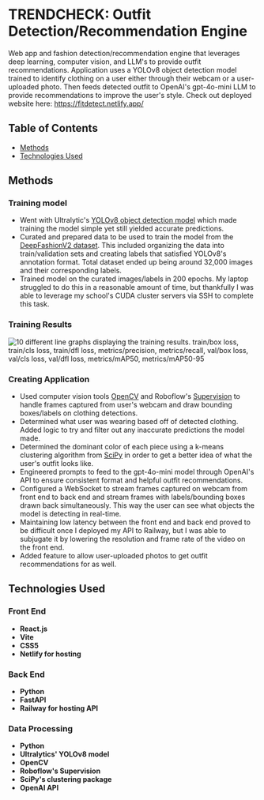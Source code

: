 # TRENDCHECK: Outfit Detection/Recommendation Engine

Web app and fashion detection/recommendation engine that leverages deep learning, computer vision, and LLM's to provide outfit recommendations. Application uses a YOLOv8 object detection model trained to identify clothing on a user either through their webcam or a user-uploaded photo. Then feeds detected outfit to OpenAI's gpt-4o-mini LLM to provide recommendations to improve the user's style. Check out deployed website here: https://fitdetect.netlify.app/

## Table of Contents

- [Methods](#methods)
- [Technologies Used](#technologies-used)

## Methods

### Training model
- Went with Ultralytic's [YOLOv8 object detection model](https://github.com/ultralytics/ultralytics) which made training the model simple yet still yielded accurate predictions.
- Curated and prepared data to be used to train the model from the [DeepFashionV2 dataset](https://openaccess.thecvf.com/content_CVPR_2019/papers/Ge_DeepFashion2_A_Versatile_Benchmark_for_Detection_Pose_Estimation_Segmentation_and_CVPR_2019_paper.pdf). This included organizing the data into train/validation sets and creating labels that satisfied YOLOv8's annotation format. Total dataset ended up being around 32,000 images and their corresponding labels.
- Trained model on the curated images/labels in 200 epochs. My laptop struggled to do this in a reasonable amount of time, but thankfully I was able to leverage my school's CUDA cluster servers via SSH to complete this task.

### Training Results
![10 different line graphs displaying the training results. train/box loss, train/cls loss, train/dfl loss, metrics/precision, metrics/recall, val/box loss, val/cls loss, val/dfl loss, metrics/mAP50, metrics/mAP50-95](data-processing/train/results.png)

### Creating Application
- Used computer vision tools [OpenCV](https://opencv.org/) and Roboflow's [Supervision](https://github.com/roboflow/supervision) to handle frames captured from user's webcam and draw bounding boxes/labels on clothing detections.
- Determined what user was wearing based off of detected clothing. Added logic to try and filter out any inaccurate predictions the model made.
- Determined the dominant color of each piece using a k-means clustering algorithm from [SciPy](https://scipy.org/) in order to get a better idea of what the user's outfit looks like.
- Engineered prompts to feed to the gpt-4o-mini model through OpenAI's API to ensure consistent format and helpful outfit recommendations.
- Configured a WebSocket to stream frames captured on webcam from front end to back end and stream frames with labels/bounding boxes drawn back simultaneously. This way the user can see what objects the model is detecting in real-time.
- Maintaining low latency between the front end and back end proved to be difficult once I deployed my API to Railway, but I was able to subjugate it by lowering the resolution and frame rate of the video on the front end. 
- Added feature to allow user-uploaded photos to get outfit recommendations for as well.

## Technologies Used

### Front End
- **React.js**
- **Vite**
- **CSS5**
- **Netlify for hosting**

### Back End
- **Python**
- **FastAPI**
- **Railway for hosting API**

### Data Processing
- **Python**
- **Ultralytics' YOLOv8 model**
- **OpenCV**
- **Roboflow's Supervision**
- **SciPy's clustering package**
- **OpenAI API**

